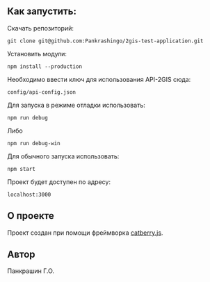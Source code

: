## Как запустить:


Скачать репозиторий:

```
git clone git@github.com:Pankrashingo/2gis-test-application.git
```

Установить модули:

```
npm install --production
```

Необходимо ввести ключ для использования API-2GIS сюда:

```
config/api-config.json
```

Для запуска в режиме отладки использовать:

```
npm run debug
```

Либо

```
npm run debug-win
```

Для обычного запуска использовать:

```
npm start
```

Проект будет доступен по адресу:

```
localhost:3000
```

## О проекте
Проект создан при помощи фреймворка [catberry.js](https://github.com/catberry/catberry/).

## Автор
Панкрашин Г.О.
